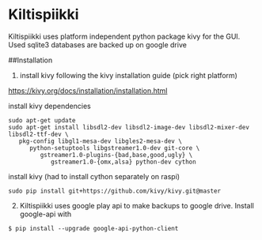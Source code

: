 # Kiltispiikki

Kiltispiikki uses platform independent python package kivy for the GUI. Used sqlite3 databases are backed up on google drive

##Installation

1. install kivy following the kivy installation guide (pick right platform) 

https://kivy.org/docs/installation/installation.html

install kivy dependencies

```
sudo apt-get update
sudo apt-get install libsdl2-dev libsdl2-image-dev libsdl2-mixer-dev libsdl2-ttf-dev \
   pkg-config libgl1-mesa-dev libgles2-mesa-dev \
      python-setuptools libgstreamer1.0-dev git-core \
	     gstreamer1.0-plugins-{bad,base,good,ugly} \
		    gstreamer1.0-{omx,alsa} python-dev cython
```

install kivy (had to install cython separately on raspi)

```
sudo pip install git+https://github.com/kivy/kivy.git@master
```

2. Kiltispiikki uses google play api to make backups to google drive. Install google-api with

```
$ pip install --upgrade google-api-python-client
```






